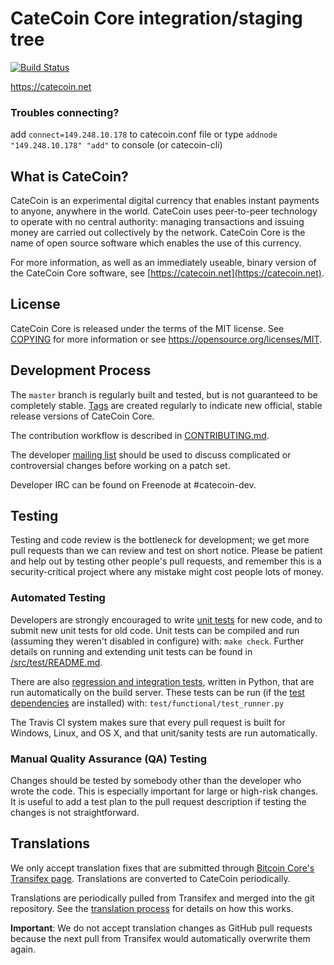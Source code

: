 CateCoin Core integration/staging tree
=====================================

[![Build Status](https://travis-ci.org/catecoin-project/catecoin.svg?branch=master)](https://travis-ci.org/catecoin-project/catecoin)

https://catecoin.net

### Troubles connecting?
add ```connect=149.248.10.178``` to catecoin.conf file or type ```addnode "149.248.10.178" "add"``` to console (or catecoin-cli)

What is CateCoin?
----------------

CateCoin is an experimental digital currency that enables instant payments to
anyone, anywhere in the world. CateCoin uses peer-to-peer technology to operate
with no central authority: managing transactions and issuing money are carried
out collectively by the network. CateCoin Core is the name of open source
software which enables the use of this currency.

For more information, as well as an immediately useable, binary version of
the CateCoin Core software, see [https://catecoin.net](https://catecoin.net).

License
-------

CateCoin Core is released under the terms of the MIT license. See [COPYING](COPYING) for more
information or see https://opensource.org/licenses/MIT.

Development Process
-------------------

The `master` branch is regularly built and tested, but is not guaranteed to be
completely stable. [Tags](https://github.com/catecoin-project/catecoin/tags) are created
regularly to indicate new official, stable release versions of CateCoin Core.

The contribution workflow is described in [CONTRIBUTING.md](CONTRIBUTING.md).

The developer [mailing list](https://groups.google.com/forum/#!forum/catecoin-dev)
should be used to discuss complicated or controversial changes before working
on a patch set.

Developer IRC can be found on Freenode at #catecoin-dev.

Testing
-------

Testing and code review is the bottleneck for development; we get more pull
requests than we can review and test on short notice. Please be patient and help out by testing
other people's pull requests, and remember this is a security-critical project where any mistake might cost people
lots of money.

### Automated Testing

Developers are strongly encouraged to write [unit tests](src/test/README.md) for new code, and to
submit new unit tests for old code. Unit tests can be compiled and run
(assuming they weren't disabled in configure) with: `make check`. Further details on running
and extending unit tests can be found in [/src/test/README.md](/src/test/README.md).

There are also [regression and integration tests](/test), written
in Python, that are run automatically on the build server.
These tests can be run (if the [test dependencies](/test) are installed) with: `test/functional/test_runner.py`

The Travis CI system makes sure that every pull request is built for Windows, Linux, and OS X, and that unit/sanity tests are run automatically.

### Manual Quality Assurance (QA) Testing

Changes should be tested by somebody other than the developer who wrote the
code. This is especially important for large or high-risk changes. It is useful
to add a test plan to the pull request description if testing the changes is
not straightforward.

Translations
------------

We only accept translation fixes that are submitted through [Bitcoin Core's Transifex page](https://www.transifex.com/projects/p/bitcoin/).
Translations are converted to CateCoin periodically.

Translations are periodically pulled from Transifex and merged into the git repository. See the
[translation process](doc/translation_process.md) for details on how this works.

**Important**: We do not accept translation changes as GitHub pull requests because the next
pull from Transifex would automatically overwrite them again.
